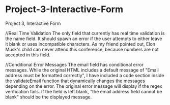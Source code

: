 # Project-3-Interactive-Form
Project 3, Interactive Form

//Real Time Validation
The only field that currently has real time validation is the name field. It should spawn an error if the user
attempts to either leave it blank or uses incompatible characters. As my friend pointed out, Elon Musk's child
can never attend this conference, because numbers are not accepted in this field.

//Conditional Error Messages
The email field has conditional error messages. While the original HTML includes a default message of
"Email address must be formatted correctly", I have included a code section inside the validateEmail function
that dynamically changes the messages depending on the error. The original error message will display if the
regex verification fails. If the field is left blank, "the email address field cannot be blank" should be the
displayed message.
